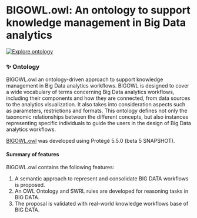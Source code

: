 # BIGOWL.owl: An ontology to support knowledge management in Big Data analytics

[![Explore ontology](https://img.shields.io/badge/explore-WebVOWL-orange.svg?style=flat-square)](www.visualdataweb.de/webvowl/#iri=https://raw.githubusercontent.com/KhaosResearch/BIGOWL/master/BIGOWL.owl)

### ✨ Ontology 

BIGOWL.owl an ontology-driven approach to support knowledge management in Big Data analytics workflows. BIGOWL is designed to cover a wide vocabulary of terms concerning Big Data analytics workflows, including their components and how they are connected, from data sources to the analytics visualization. It also takes into consideration aspects such as parameters, restrictions and formats. This ontology defines not only the taxonomic relationships between the different concepts, but also instances representing specific individuals to guide the users in the design of Big Data analytics workflows.

[BIGOWL.owl](BIGOWL.owl) was developed using Protégé 5.5.0 (beta 5 SNAPSHOT).

#### Summary of features
BIGOWL.owl contains the following features:
1.	A semantic approach to represent and consolidate BIG DATA workflows is proposed.
2.	An OWL Ontology and SWRL rules are developed for reasoning tasks in BIG DATA.
3.	The proposal is validated with real-world knowledge workflows base of BIG DATA.
